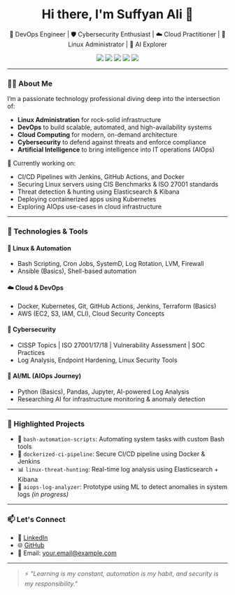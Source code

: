 <h1 align="center">Hi there, I'm Suffyan Ali 👋</h1>

<p align="center">
🚀 DevOps Engineer | 🛡️ Cybersecurity Enthusiast | ☁️ Cloud Practitioner | 🐧 Linux Administrator | 🤖 AI Explorer  
</p>

<p align="center">
  <img src="https://img.shields.io/badge/DevOps-Tools-blue?logo=devops&style=for-the-badge" />
  <img src="https://img.shields.io/badge/Cloud-Computing-blueviolet?logo=amazon-aws&style=for-the-badge" />
  <img src="https://img.shields.io/badge/Cybersecurity-Secure-green?logo=datadog&style=for-the-badge" />
  <img src="https://img.shields.io/badge/AI-&-ML-grey?logo=python&style=for-the-badge" />
  <img src="https://img.shields.io/badge/Linux-Administrator-critical?logo=linux&style=for-the-badge" />
</p>

---

### 👨‍💻 About Me

I’m a passionate technology professional diving deep into the intersection of:
- **Linux Administration** for rock-solid infrastructure
- **DevOps** to build scalable, automated, and high-availability systems
- **Cloud Computing** for modern, on-demand architecture
- **Cybersecurity** to defend against threats and enforce compliance
- **Artificial Intelligence** to bring intelligence into IT operations (AIOps)

🔭 Currently working on:
- CI/CD Pipelines with Jenkins, GitHub Actions, and Docker
- Securing Linux servers using CIS Benchmarks & ISO 27001 standards
- Threat detection & hunting using Elasticsearch & Kibana
- Deploying containerized apps using Kubernetes
- Exploring AIOps use-cases in cloud infrastructure

---

### 🧠 Technologies & Tools

#### 🐧 Linux & Automation
- Bash Scripting, Cron Jobs, SystemD, Log Rotation, LVM, Firewall
- Ansible (Basics), Shell-based automation

#### ☁️ Cloud & DevOps
- Docker, Kubernetes, Git, GitHub Actions, Jenkins, Terraform (Basics)
- AWS (EC2, S3, IAM, CLI), Cloud Security Concepts

#### 🔐 Cybersecurity
- CISSP Topics | ISO 27001/17/18 | Vulnerability Assessment | SOC Practices
- Log Analysis, Endpoint Hardening, Linux Security Tools

#### 🤖 AI/ML (AIOps Journey)
- Python (Basics), Pandas, Jupyter, AI-powered Log Analysis
- Researching AI for infrastructure monitoring & anomaly detection

---

### 📂 Highlighted Projects
- 🔧 `bash-automation-scripts`: Automating system tasks with custom Bash tools
- 🐳 `dockerized-ci-pipeline`: Secure CI/CD pipeline using Docker & Jenkins
- 📊 `linux-threat-hunting`: Real-time log analysis using Elasticsearch + Kibana
- 🤖 `aiops-log-analyzer`: Prototype using ML to detect anomalies in system logs *(in progress)*

---

### 📫 Let's Connect
- 💼 [LinkedIn](https://www.linkedin.com/in/your-profile)  
- 🌐 [GitHub](https://github.com/suffyan-ali)  
- 📩 Email: your.email@example.com  

---

> ⚡ _"Learning is my constant, automation is my habit, and security is my responsibility."_



